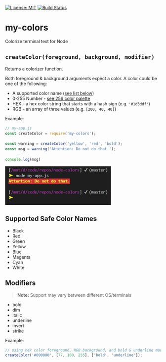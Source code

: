 [![License: MIT](https://img.shields.io/badge/License-MIT-blue.svg)](https://opensource.org/licenses/MIT)
[![Build Status](https://travis-ci.org/taitulism/my-colors.svg?branch=master)](https://travis-ci.org/taitulism/my-colors)

my-colors
=========
Colorize terminal text for Node

## `createColor(foreground, background, modifier)`
Returns a colorizer function.

Both foreground & background arguments expect a color.
A color could be one of the following:
* A supported color name ([see list below](#supported-safe-color-names))
* 0-255 Number - [see 256 color palette](https://upload.wikimedia.org/wikipedia/commons/1/15/Xterm_256color_chart.svg)
* HEX - a hex color string that starts with a hash sign (e.g. `'#1d3ddf'`)
* RGB - an array of three values (e.g. `[200, 40, 40]`)

Example:
```js
// my-app.js
const createColor = require('my-colors');

const warning = createColor('yellow', 'red', 'bold');
const msg = warning('Attention: Do not do that.');

console.log(msg)
```
![Terminal Example](/example.png)

Supported Safe Color Names
--------------------------
* Black
* Red
* Green
* Yellow
* Blue
* Magenta
* Cyan
* White

Modifiers
---------
> **Note:** Support may vary between different OS/terminals

* bold
* dim
* italic
* underline
* invert
* strike

Example:
```js
// using hex color foreground, RGB background, and bold & underline modifiers
createColor('#000000', [77, 160, 255], ['bold', 'underline']);
```
